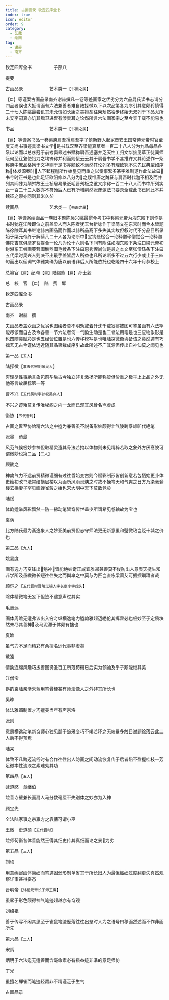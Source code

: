```yaml
---
title: 古画品录 钦定四库全书
index: true
icon: editor
order: 9
category:
  - 艺藏
  - 绘画
tag:
  - 谢赫
  - 南齐
---
```


钦定四库全书　　　　　子部八  

提要  

古画品录　　　　　　艺术类一【`书画之属`】  

【`臣`】等谨案古画品录南齐谢赫撰凡一卷等差画家之优劣分为六品晁氏读书志谓分四品者误也大抵谓画有六法兼善者难自陆探微以下以次品第各为序引其意颇矜慎得二十七人陈姚最尝讥其未允谓如长康之美擅髙往筞矫然独步终始无双列于下品尤所未安李嗣真亦讥其黜卫进曺有涉贵耳之论然所言六法画家宗之至今实千载不能易也  

书品　　　　　　　　艺术类一【`书画之属`】  

【`臣`】等谨案书品一卷梁庾肩吾撰肩吾字子慎新野人起家晋安王国常侍元帝时官至度支尚书事迹具梁书文学是书载汉至齐梁能真草者一百二十八人分为九品毎品各系以论而以总序冠于前考窦臮述书赋称肩吾通塞并乏天性工归文华拙见草正徒闻师阮何至辽夐使铅刀之均锋称并利而则佞云云其于肩吾书学不甚推许又其论述作一条称庾中庶品格拘于文华则于是书亦颇致不满然其论列多有理致究不失先民典型如序称体发源秦时人下邽程邈所作始皇见而重之以奏事繁多篆字难制遂作此法故曰书今时正书是也此足证欧阳修以八分为之误惟唐之魏征与肩吾时代邈不相及而并列其间殊为颠舛故王士祯居易录诋毛晋刋板之讹又序称一百二十八人而书中所列实止一百二十三人数亦不符殆后人已有所増削然张彦逺法书要录全载此书已同此本并魏征之谬亦同则其米久矣  

续画品　　　　　　　艺术类一【`书画之属`】  

【`臣`】等谨案续画品一卷旧本题陈吴兴姚最撰今考书中称梁元帝为湘东殿下则作是书时犹在江陵即位之前盖梁人而入陈者犹玉台新咏作于梁简文在东宫时而今本皆题陈徐陵耳其书继谢赫古画品而作而以赫所品髙下多失其实故但叙时代不分品目所录始于梁元帝终于解蒨凡二十人各为论断中宝钧聂松合一论释僧珍僧觉合一论释迦佛陀吉底俱摩罗菩提合一论凡为论十六则名下间有附注如湘东殿下条注曰梁元帝初封湘东王尝画芙蓉圗醮鼎圗毛棱条下注曰恵秀侄尚似是最之本文至张僧繇条下注曰五代梁时吴兴人则决不出最手盖皆后人所益也凡所论断多不过五六行少或止于三四句而出以俪词气体雅隽确为唐以前语非后人所能依托也乾隆四十六年十月恭校上  

总纂官【`臣`】纪昀【`臣`】陆锡熊【`臣`】孙士毅  

总　校　官　【`臣`】　陆　费　墀  

钦定四库全书  

古画品录  

南齐　谢赫　撰  

夫画品者盖众画之优劣也图绘者莫不明劝戒着升沈千载寂寥披图可鉴虽画有六法罕能尽该而自古及今各善一节六法者何一气韵生动是也二骨法用笔是也三应物象形是也四随类赋彩是也五经营位置是也六传移模写是也唯陆探微衞协备该之矣然迹有巧拙艺无古今谨依远近随其品第裁成序引故此所述不广其源但传出自神仙莫之闻见也  

第一品【`五人`】  

陆探微【`事五代宋明帝吴人`】  

穷理尽性事絶言象包前孕后古今独立非复激扬所能称赞但价重之极乎上上品之外无他寄言故屈标第一等  

曹不兴【`五代吴时事孙权吴兴人`】  

不兴之迹殆莫复传唯秘阁之内一龙而已观其风骨名岂虚成  

衞协【`五代晋时`】  

占画之畧至协始精六法之中迨为兼善虽不説备形妙颇得壮气陵跨羣雄旷代絶笔  

张墨　荀朂  

风范气候极妙参神但取精灵遗其骨法若拘以体物则未见精粹若取之象外方厌髙腴可谓微妙也第二品【`三人`】  

顾骏之  

神韵气力不逮前贤精微谨细有过徃哲始变古则今赋彩制形皆创新意若包牺始更卦体史籀初改书法常结搆层楼以为画所风雨炎燠之时故不操笔天和气爽之日方乃染毫登楼去梯妻子罕见画蝉雀骏之始也宋大明中天下莫敢竞矣  

陆绥  

体韵遒举风彩飘然一防一拂动笔皆竒传世盖少所谓希见卷轴故为宝也  

袁蒨  

比方陆氏最为髙逸象人之妙亚美前贤但志守师法更无新意虽和璧微玷岂贬十城之价也  

第三品【`九人`】  

姚昙度  

画有逸方巧变锋出魁神皆能絶妙竒正咸宜雅郑兼善莫不俊防出人意表天挺生知非学所及虽纎微长短徃徃失之而舆皁之中莫与为匹岂直栋梁萧艾可搪揬璵璠者哉  

顾恺之【`五代晋时晋陵无锡人字长康小字虎头`】  

除体精微笔无妄下但迹不逮意声过其实  

毛惠远  

画体周赡无适弗该出入穷竒纵横逸笔力遒韵雅超迈絶伦其挥霍必也极妙至于定质块然未尽其善神及马泥滞于体颇有拙也  

夏曕  

虽气力不足而精彩有余擅名远代事非虚矣  

戴逵  

情韵连绵风趣巧拔善图贤圣百工所范荀衞已后实为领袖及乎子颙能继其美  

江僧宝  

斟酌袁陆亲渐朱蓝用笔骨梗甚有师法像人之外非其所长也  

吴暕  

体法雅媚制置才巧擅美当年有声京洛  

张则  

意思横逸动笔新竒师心独见鄙于综采变巧不竭若环之无端景多触目谢题徐落云此二人后不得预焉  

陆杲  

体致不凡跨迈流俗时有合作徃徃出人防画之间动流恢复传于后者殆不盈握桂枝一芳足徴本性流液之素难効其功  

第四品【`五人`】  

蘧道愍　章继伯  

竝善寺壁兼长画扇人马分数毫厘不失别体之妙亦为入神  

顾宝先  

全法陆家事之宗禀方之袁蒨可谓小巫  

王微　史道硕【`五代晋时`】  

竝师荀衞各体善能然王得其细史传其真细而论之景为劣  

第五品【`三人`】  

刘顼  

用意绵宻画体简细而笔迹困弱形制单省其于所长妇人为最但纎细过度翻更失真然观察详审甚得姿态  

晋明帝【`讳绍元帝长子师王廙`】  

虽畧于形色颇得神气笔迹超越亦有竒观  

刘绍祖  

善于传写不闲其思至于雀鼠笔迹歴落徃徃出羣时人为之语号曰移画然述而不作非画所先  

第六品【`二人`】  

宋炳  

炳明于六法迄无适善而含毫命素必有损益迹非凖的意足师仿  

丁光  

虽擅名蝉雀而笔迹轻羸非不精谨乏于生气  

古画品录  
